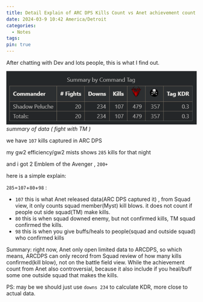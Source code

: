 ```yaml
---
title: Detail Explain of ARC DPS Kills Count vs Anet achievement count
date: 2024-03-9 10:42 America/Detroit
categories:
  - Notes
tags: 
pin: true
---
```

After chatting with Dev and lots people, this is what I find out. 

![Screen_shot_kills](/assets/img/killscount.png)
_summary of data ( fight with TM )_

we have `107` kills captured in ARC DPS

my gw2 efficiency/gw2 mists shows `285` kills for that night

and i got 2 Emblem of the Avenger , `200+`

here is a simple explain:

`285`=`107`+`80`+`98` :
- `107`  this is what Anet released data(ARC DPS captured it) ,  from Squad view, it only counts squad member(Myst) kill blows. it does not count if people out side squad(TM) make kills. 
- `80` this is when squad downed enemy, but not confirmed kills,  TM squad confirmed the kills.
- `98` this is when you give buffs/heals to people(squad and outside squad) who confirmed kills

Summary:
right now, Anet only open limited data to ARCDPS, so which means, ARCDPS can only record from Squad review of how many kills confirmed(kill blow), not on the battle field view. 
While the achievement count from Anet also controversial, because it also include if you heal/buff some one outside squad that makes the kills.  

PS: may be we should just use `downs 234` to calculate KDR, more close to actual data. 

